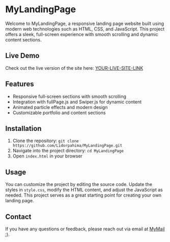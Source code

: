 <!DOCTYPE html>
<html lang="en">
<head>
  <meta charset="UTF-8">
</head>
<body>
  <div class="container">
    <h1>MyLandingPage</h1>
    <p>Welcome to MyLandingPage, a responsive landing page website built using modern web technologies such as HTML, CSS, and JavaScript. This project offers a sleek, full-screen experience with smooth scrolling and dynamic content sections.</p>
    <h2>Live Demo</h2>
    <p>Check out the live version of the site here: <a href="YOUR-LIVE-SITE-LINK" target="_blank">YOUR-LIVE-SITE-LINK</a></p>
    <h2>Features</h2>
    <ul>
      <li>Responsive full-screen sections with smooth scrolling</li>
      <li>Integration with fullPage.js and Swiper.js for dynamic content</li>
      <li>Animated particle effects and modern design</li>
      <li>Customizable portfolio and content sections</li>
    </ul>
    <h2>Installation</h2>
    <ol>
      <li>Clone the repository: <code>git clone https://github.com/Lidorpahima/MyLandingPage.git</code></li>
      <li>Navigate into the project directory: <code>cd MyLandingPage</code></li>
      <li>Open <code>index.html</code> in your browser</li>
    </ol>
    <h2>Usage</h2>
    <p>You can customize the project by editing the source code. Update the styles in <code>style.css</code>, modify the HTML content, and adjust the JavaScript as needed. This project serves as a great starting point for creating your own landing page.</p>
    <h2>Contact</h2>
    <p>If you have any questions or feedback, please reach out via email at <a href="mailto:Lidorpahima28@gmail.com">MyMail :)</a>.</p>
  </div>
</body>
</html>
